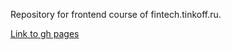 Repository for frontend course of fintech.tinkoff.ru.
 
 [Link to gh pages](https://Khatskevich.github.io/tinkoff-frontend/)
